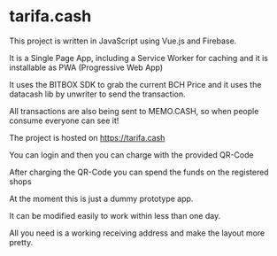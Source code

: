 # tarifa.cash

This project is written in JavaScript using Vue.js and Firebase.

It is a Single Page App, including a Service Worker for caching and it is installable as PWA (Progressive Web App)

It uses the BITBOX SDK to grab the current BCH Price and it uses the datacash lib by unwriter to send the transaction.

All transactions are also being sent to MEMO.CASH, so when people consume everyone can see it!

The project is hosted on https://tarifa.cash

You can login and then you can charge with the provided QR-Code

After charging the QR-Code you can spend the funds on the registered shops

At the moment this is just a dummy prototype app.

It can be modified easily to work within less than one day.

All you need is a working receiving address and make the layout more pretty.
